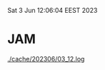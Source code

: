 Sat  3 Jun 12:06:04 EEST 2023
# JAM
<a href='./cache/202306/03_12.log'>./cache/202306/03_12.log</a>
